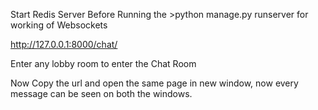 Start Redis Server Before Running the >python manage.py runserver
for working of Websockets

http://127.0.0.1:8000/chat/

Enter any lobby room to enter the Chat Room

Now Copy the url and open the same page in new window, now every message can be seen on both the
windows.
